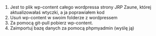 1. Jest to plik wp-content całego wordpressa strony JRP Zaune, której aktualizowałaś wtyczki, a ja poprawiałem kod
2. Usuń wp-content w swoim folderze z wordpressem
3. Za pomocą git-pull pobierz wp-content. 
4. Zaimportuj bazę danych za pomocą phpmyadmin (wyślę ją)
